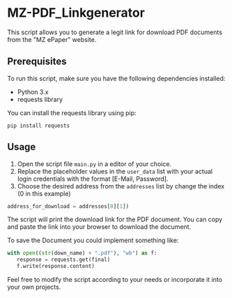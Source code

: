 # MZ-PDF_Linkgenerator

This script allows you to generate a legit link for download PDF documents from the "MZ ePaper" website.

## Prerequisites

To run this script, make sure you have the following dependencies installed:

- Python 3.x
- requests library

You can install the requests library using pip:

```
pip install requests
```

## Usage

1. Open the script file `main.py` in a editor of your choice.
2. Replace the placeholder values in the `user_data` list with your actual login credentials with the format [E-Mail, Password].
4. Choose the desired address from the `addresses` list by change the index (0 in this example)
```python
address_for_download = addresses[0][1])
```

The script will print the download link for the PDF document. You can copy and paste the link into your browser to download the document.

To save the Document you could implement something like:

```python
with open((str(down_name) + ".pdf"), "wb") as f:
   response = requests.get(final)
   f.write(response.content)
```


Feel free to modify the script according to your needs or incorporate it into your own projects.
